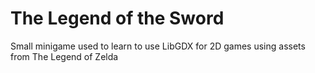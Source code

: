 # The Legend of the Sword
Small minigame used to learn to use LibGDX for 2D games using assets from The Legend of Zelda
